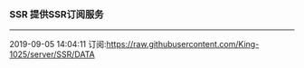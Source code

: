 ### SSR 提供SSR订阅服务
---
2019-09-05 14:04:11 订阅:https://raw.githubusercontent.com/King-1025/server/SSR/DATA

